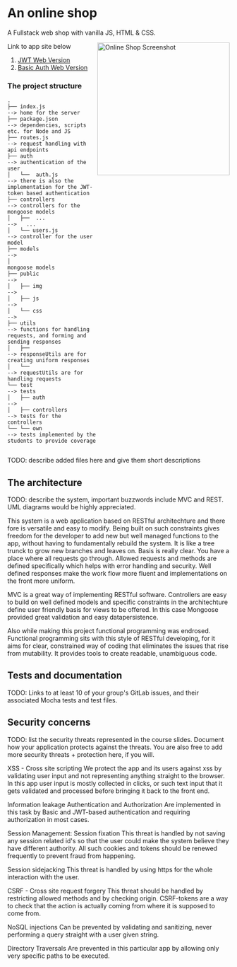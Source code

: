 # An online shop

A Fullstack web shop with vanilla JS, HTML & CSS.

<img src="https://gitlab.com/prosperevergreen/online-market-jwt/-/raw/jwt/documentation/online-market-screenshot.png" style="float: right; width: 300px;" alt="Online Shop Screenshot">

Link to app site below

1. [JWT Web Version](https://jwtwebdev66.herokuapp.com/)
2. [Basic Auth Web Version](https://kp-market.herokuapp.com/)





### The project structure

```
.
├── index.js                --> home for the server
├── package.json            --> dependencies, scripts etc. for Node and JS
├── routes.js               --> request handling with api endpoints
├── auth                    --> authentication of the user
│   └──  auth.js            --> there is also the implementation for the JWT-token based authentication
├── controllers             --> controllers for the mongoose models
│   ├──  ...                -->   ...
│   └── users.js            --> controller for the user model
├── models                  --> 
│                               mongoose models
├── public                  --> 
│   ├── img                 --> 
│   ├── js                  --> 
│   └── css                 --> 
├── utils                   --> functions for handling requests, and forming and sending responses
│   ├──                     --> responseUtils are for creating uniform responses
│   └──                     --> requestUtils are for handling requests
└── test                    --> tests
│   ├── auth                --> 
│   ├── controllers         --> tests for the controllers
└── └── own                 --> tests implemented by the students to provide coverage


```

TODO: describe added files here and give them short descriptions

## The architecture 

TODO: describe the system, important buzzwords include MVC and REST.
UML diagrams would be highly appreciated.

This system is a web application based on RESTful architechture and there fore is versatile and easy to 
modify. Being built on such constraints gives freedom for the developer to add new but well managed functions to the app,
without having to fundamentally rebuild the system. It is like a tree trunck to grow new branches and leaves on.
Basis is really clear. You have a place where all requests go through. Allowed requests and methods are defined specifically which helps
with error handling and security. Well defined responses make the work flow more fluent and implementations on the front more uniform. 

MVC is a great way of implementing RESTful software. Controllers are easy to build on well defined models and specific constraints in 
the architechture define user friendly basis for views to be offered. In this case Mongoose provided great validation and easy 
datapersistence.

Also while making this project functional programming was endrosed. Functional programming sits with this style of RESTful developing, for
it aims for clear, constrained way of coding that eliminates the issues that rise from mutability. It provides tools to create readable, 
unambiguous code.



## Tests and documentation

TODO: Links to at least 10 of your group's GitLab issues, and their associated Mocha tests and test files.


## Security concerns

TODO: list the security threats represented in the course slides.
Document how your application protects against the threats.
You are also free to add more security threats + protection here, if you will.

XSS - Cross site scripting
We protect the app and its users against xss by validating user input and not representing anything 
straight to the browser. In this app user input is mostly collected in clicks, or such text input that
it gets validated and processed before bringing it back to the front end.

Information leakage
Authentication and Authorization
Are implemented in this task by Basic and JWT-based authentication and requiring authorization in most cases.

Session Management:
 Session fixation
 This threat is handled by not saving any session related id's so that the user could make the system 
 believe they have different authority. All such cookies and tokens should be renewed frequently to 
 prevent fraud from happening.
 
 Session sidejacking
 This threat is handled by using https for the whole interaction with the user.
 
 CSRF - Cross site request forgery
 This threat should be handled by restricting allowed methods and by checking origin. CSRF-tokens 
 are a way to check that the action is actually coming from where it is supposed to come from.
 
NoSQL injections
Can be prevented by validating and sanitizing, never performing a query straight with a user given string.

Directory Traversals
Are prevented in this particular app by allowing only very specific paths to be executed.



